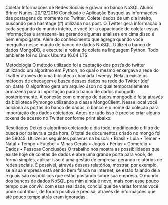 Coletar Informações de Redes Sociais e gravar no banco NoSQL
Aluno: Briner Nunes, 20/12/2016
Conclusão e Aplicação
Busquei as informações das postagens do momento no Twitter. Coletei dados de um dia inteiro, buscando pela hashtage (#) utilizada nos post. O Twitter gera informação a cada segundo do mundo inteiro, e você ter a capacidade de coletar essas informações e armazena-las gerando algumas analises em cima disso é bem empolgante. Além do conhecimento que agrega quando você mergulha nesse mundo de banco de dados NoSQL. Utilizei o banco de dados MongoDB, e executei a rotina de coleta na linguagem Python. Todo ambiente foi no Linux Ubuntu 16.04 LTS.

Metodologia
O método utilizado foi a captação dos post’s do twitter utilizando um algoritmo em Python, no qual o mesmo enxergava a rede do Twitter através de uma biblioteca chamada Tweepy. Nela já existe os métodos de checagem e busca desses dados na rede do Twitter (def on_data).
O algoritmo gera um arquivo Json no qual temporariamente armazena para a importação para o banco de dados mongodb posteriormente. A conexão com o mongo de dados mongodb é feita através da biblioteca Pymongo utilizando a classe MongoClient. Nesse local você adiciona as portas do banco de dados, o banco e o nome da coleção para importação dos dados coletados.
Antes de tudo isso é preciso criar alguns tokens de acesso no Twitter conforme print abaixo:
 
Resultados
Deixei o algoritmo coletando o dia todo, modificando o filtro de busca por palavra a cada hora. O total de documentos criado no mongo foi de 59045. Utilizei as seguintes palavras na busca:
•	Brasil
•	Lula
•	Temer
•	Natal
•	Tempo
•	Futebol
•	Minas Gerais
•	Jogos
•	Férias
•	Comercio
•	Dados
•	Pessoas
Conclusões
O trabalho nos mostra as possibilidades que existe hoje de coletas de dados e abre uma grande porta para você, de forma simples, aplicar isso é uma gestão de empresa, gerando relatórios de redes sociais. É possível, através desses relatórios, mostrar, por exemplo, se a sua empresa está sendo bem falada na internet, se estão falando dela e quais são os públicos que estão postando sobre sua empresa. O mundo dos bancos de dados NoSQL pra mim ainda é novo, mais com esse pouco tempo que convivi com essa realidade, conclui que de várias formas você pode contribuir, de forma positiva e precisa, através de informações que até pouco tempo atrás eram ignoradas.
